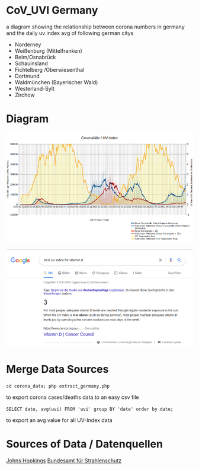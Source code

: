 # CoV_UVI Germany
a diagram showing the relationship between corona numbers in germany and the daily uv index avg of following german citys

* Norderney
* Weißenburg (Mittelfranken)
* Belm/Osnabrück
* Schauinsland
* Fichtelberg /Oberwiesenthal
* Dortmund
* Waldmünchen (Bayerischer Wald)
* Westerland-Sylt
* Zirchow


# Diagram
![Diagram Image](https://github.com/mxbode/CoV_UV_Norderney/blob/main/img/image.png?raw=true)



![Diagram Image](https://github.com/mxbode/CoV_UV_Norderney/blob/main/img/vitamin_d.png?raw=true)

# Merge Data Sources

`cd corona_data; php extract_germany.php`

to export corona cases/deaths data to an easy csv file

`SELECT date, avg(uvi) FROM 'uvi' group BY 'date' order by date;`

to export an avg value for all UV-Index data

# Sources of Data / Datenquellen
[Johns Hopkings](https://data.humdata.org/dataset/novel-coronavirus-2019-ncov-cases)
[Bundesamt für Strahlenschutz](https://www.imis.bfs.de/geoportal/)
